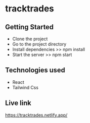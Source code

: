# tracktrades

## Getting Started
- Clone the project
- Go to the project directory
- Install dependencies >> npm install
- Start the server >> npm start

## Technologies used
- React
- Tailwind Css

## Live link
https://tracktrades.netlify.app/

